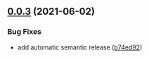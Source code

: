 ## [0.0.3](https://github.com/erzz/codeclimate-standalone/compare/v0.0.2...v0.0.3) (2021-06-02)


### Bug Fixes

* add automatic semantic release ([b74ed92](https://github.com/erzz/codeclimate-standalone/commit/b74ed92f3ae35ba2beedc1611b8da9a821aa1261))
